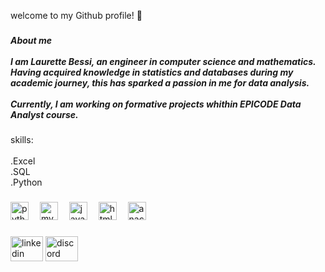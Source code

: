 <p align="left">welcome to my Github profile! 👋</p>

###

<h5 align="left">About me<br><br>I am Laurette Bessi, an engineer in computer science and mathematics. <br>Having acquired knowledge in statistics and databases during my academic journey, this has sparked a passion in me for data analysis.<br><br>Currently, I am working on formative projects whithin EPICODE Data Analyst course.</h5>

###

<p align="left">skills:<br><br>.Excel<br>.SQL<br>.Python</p>

###

<div align="left">
  <img src="https://cdn.jsdelivr.net/gh/devicons/devicon/icons/python/python-original.svg" height="29" alt="python logo"  />
  <img width="10" />
  <img src="https://cdn.jsdelivr.net/gh/devicons/devicon/icons/mysql/mysql-original.svg" height="29" alt="mysql logo"  />
  <img width="10" />
  <img src="https://cdn.jsdelivr.net/gh/devicons/devicon/icons/java/java-original.svg" height="29" alt="java logo"  />
  <img width="10" />
  <img src="https://cdn.jsdelivr.net/gh/devicons/devicon/icons/html5/html5-original.svg" height="29" alt="html5 logo"  />
  <img width="10" />
  <img src="https://cdn.jsdelivr.net/gh/devicons/devicon/icons/anaconda/anaconda-original.svg" height="29" alt="anaconda logo"  />
</div>

###

<div align="left">
  <img src="https://raw.githubusercontent.com/maurodesouza/profile-readme-generator/master/src/assets/icons/social/linkedin/default.svg" width="52" height="40" alt="linkedin logo"  />
  <img src="https://raw.githubusercontent.com/maurodesouza/profile-readme-generator/master/src/assets/icons/social/discord/default.svg" width="52" height="40" alt="discord logo"  />
</div>

###
